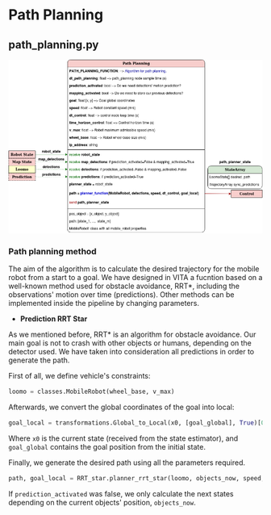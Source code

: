 # Path Planning

## path_planning.py

<center>

![alt text](./Images/Software_path_planning.png)

</center>

### Path planning method

The aim of the algorithm is to calculate the desired trajectory for the mobile robot from a start to a goal. We have designed in VITA a fucntion based on a well-known method used for obstacle avoidance, RRT*, including the observations' motion over time (predictions). Other methods can be implemented inside the pipeline by changing parameters.

* **Prediction RRT Star**

As we mentioned before, RRT* is an algorithm for obstacle avoidance. Our main goal is not to crash with other objects or humans, depending on the detector used. We have taken into consideration all predictions in order to generate the path.

First of all, we define vehicle's constraints:

``` python
loomo = classes.MobileRobot(wheel_base, v_max)
```

Afterwards, we convert the global coordinates of the goal into local:

``` python
goal_local = transformations.Global_to_Local(x0, [goal_global], True)[0]
```

Where ```x0``` is the current state (received from the state estimator), and ```goal_global``` contains the goal position from the initial state.

Finally, we generate the desired path using all the parameters required.  

``` python
path, goal_local = RRT_star.planner_rrt_star(loomo, objects_now, speed, dt_control, goal_local, N, prediction_activated=prediction_activated)
```

If ```prediction_activated``` was false, we only calculate the next states depending on the current objects' position, ```objects_now```.
